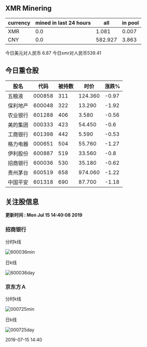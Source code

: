 ## XMR Minering

|currency|mined in last 24 hours|all|in pool|
|---|---|---|---|
|XMR|0.0|1.081|0.007|
|CNY|0.0|582.927|3.863|

今日美元对人民币 6.87	今日xmr对人民币539.41


## 今日重仓股 

|股名|代码|被持数|时价|涨跌%|
|---|---|---|---|---|
|五粮液|000858|311|124.360|-0.97|
|保利地产|600048|322|13.290|-1.92|
|农业银行|601288|406|3.580|-0.56|
|美的集团|000333|423|54.450|-0.6|
|工商银行|601398|442|5.590|-0.53|
|格力电器|000651|504|55.760|-1.27|
|伊利股份|600887|519|33.560|-0.8|
|招商银行|600036|530|35.180|-0.62|
|贵州茅台|600519|658|974.060|-1.22|
|中国平安|601318|690|87.700|-1.18|

## 关注股信息
**更新时间 : Mon Jul 15 14:40:08 2019**
### 招商银行 
分时k线

![600036min](http://image.sinajs.cn/newchart/min/n/sh600036.gif)

日k线

![600036day](http://image.sinajs.cn/newchart/daily/n/sh600036.gif)

### 京东方Ａ 
分时k线

![000725min](http://image.sinajs.cn/newchart/min/n/sz000725.gif)

日k线

![000725day](http://image.sinajs.cn/newchart/daily/n/sz000725.gif)

2019-07-15 14:40